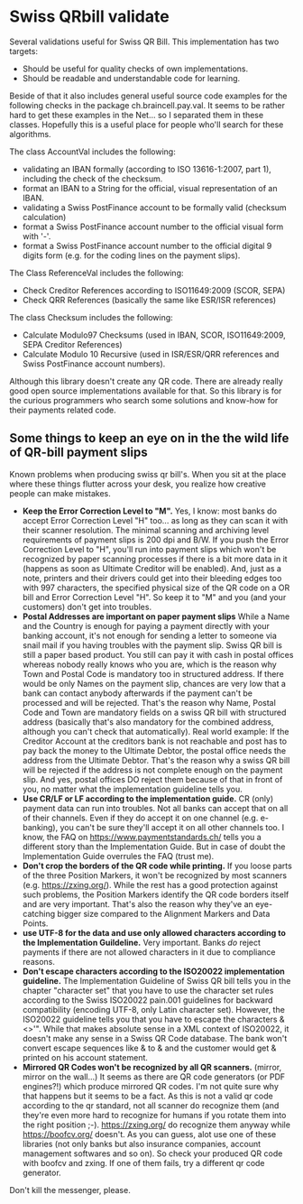 # Swiss QRbill validate

Several validations useful for Swiss QR Bill. This implementation has two targets:
- Should be useful for quality checks of own implementations.
- Should be readable and understandable code for learning.

Beside of that it also includes general useful source code examples for the following checks in the package ch.braincell.pay.val. It seems to be rather hard to get these examples in the Net... so I separated them in these classes. Hopefully this is a useful place for people who'll search for these algorithms.

The class AccountVal includes the following:
- validating an IBAN formally (according to ISO 13616-1:2007, part 1), including the check of the checksum.
- format an IBAN to a String for the official, visual representation of an IBAN.
- validating a Swiss PostFinance account to be formally valid (checksum calculation)
- format a Swiss PostFinance account number to the official visual form with '-'.
- format a Swiss PostFinance account number to the official digital 9 digits form (e.g. for the coding lines on the payment slips).

The Class ReferenceVal includes the following:
- Check Creditor References according to ISO11649:2009 (SCOR, SEPA)
- Check QRR References (basically the same like ESR/ISR references)

The class Checksum includes the following:
- Calculate Modulo97 Checksums (used in IBAN, SCOR, ISO11649:2009, SEPA Creditor References)
- Calculate Modulo 10 Recursive (used in ISR/ESR/QRR references and Swiss PostFinance account numbers).

Although this library doesn't create any QR code. There are already really good open source implementations available for that.
So this library is for the curious programmers who search some solutions and know-how for their payments related code.

## Some things to keep an eye on in the the wild life of QR-bill payment slips
Known problems when producing swiss qr bill's. When you sit at the place where these things flutter across your desk, you realize how creative people can make mistakes.
- **Keep the Error Correction Level to "M".** Yes, I know: most banks do accept Error Correction Level "H" too... as long as they can scan it with their scanner resolution. The minimal scanning and archiving level requirements of payment slips is 200 dpi and B/W. If you push the Error Correction Level to "H", you'll run into payment slips which won't be recognized by paper scanning processes if there is a bit more data in it (happens as soon as Ultimate Creditor will be enabled). And, just as a note, printers and their drivers could get into their bleeding edges too with 997 characters, the specified physical size of the QR code on a OR bill and Error Correction Level "H". So keep it to "M" and you (and your customers) don't get into troubles.
- **Postal Addresses are important on paper payment slips** While a Name and the Country is enough for paying a payment directly with your banking account, it's not enough for sending a letter to someone via snail mail if you having troubles with the payment slip. Swiss QR bill is still a paper based product. You still can pay it with cash in postal offices whereas nobody really knows who you are, which is the reason why Town and Postal Code is mandatory too in structured address. If there would be only Names on the payment slip, chances are very low that a bank can contact anybody afterwards if the payment can't be processed and will be rejected. That's the reason why Name, Postal Code and Town are mandatory fields on a swiss QR bill with structured address (basically that's also mandatory for the combined address, although you can't check that automatically). Real world example: If the Creditor Account at the creditors bank is not reachable and post has to pay back the money to the Ultimate Debtor, the postal office needs the address from the Ultimate Debtor. That's the reason why a swiss QR bill will be rejected if the address is not complete enough on the payment slip. And yes, postal offices DO reject them because of that in front of you, no matter what the implementation guideline tells you.
- **Use CR/LF or LF according to the implementation guide.** CR (only) payment data can run into troubles. Not all banks can accept that on all of their channels. Even if they do accept it on one channel (e.g. e-banking), you can't be sure they'll accept it on all other channels too. I know, the FAQ on https://www.paymentstandards.ch/ tells you a different story than the Implementation Guide. But in case of doubt the Implementation Guide overrules the FAQ (trust me).
- **Don't crop the borders of the QR code while printing.** If you loose parts of the three Position Markers, it won't be recognized by most scanners (e.g. https://zxing.org/). While the rest has a good protection against such problems, the Position Markers identify the QR code borders itself and are very important. That's also the reason why they've an eye-catching bigger size compared to the Alignment Markers and Data Points.
- **use UTF-8 for the data and use only allowed characters according to the Implementation Guildeline.** Very important. Banks *do* reject payments if there are not allowed characters in it due to compliance reasons.
- **Don't escape characters according to the ISO20022 implementation guideline.** The Implementation Guideline of Swiss QR bill tells you in the chapter "character set" that you have to use the character set rules according to the Swiss ISO20022 pain.001 guidelines for backward compatibility (encoding UTF-8, only Latin character set). However, the ISO20022 guideline tells you that you have to escape the characters &<>'". While that makes absolute sense in a XML context of ISO20022, it doesn't make any sense in a Swiss QR Code database. The bank won't convert escape sequences like &amp; to & and the customer would get &amp; printed on his account statement.
- **Mirrored QR Codes won't be recognized by all QR scanners.** (mirror, mirror on the wall...) It seems as there are QR code generators (or PDF engines?!) which produce mirrored QR codes. I'm not quite sure why that happens but it seems to be a fact. As this is not a valid qr code according to the qr standard, not all scanner do recognize them (and they're even more hard to recognize for humans if you rotate them into the right position ;-). https://zxing.org/ do recognize them anyway while https://boofcv.org/ doesn't. As you can guess, alot use one of these libraries (not only banks but also insurance companies, account management softwares and so on). So check your produced QR code with boofcv and zxing. If one of them fails, try a different qr code generator.

Don't kill the messenger, please.
